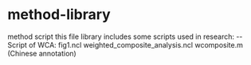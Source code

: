 # method-library
method script
this file library includes some scripts used in research: 
--Script of WCA: fig1.ncl weighted_composite_analysis.ncl wcomposite.m (Chinese annotation)
